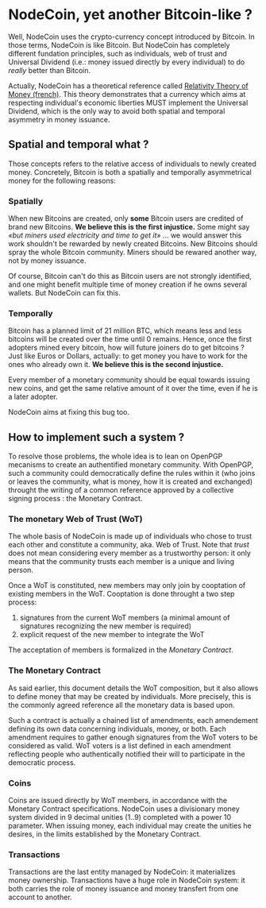 # NodeCoin, yet another Bitcoin-like ?

Well, NodeCoin uses the crypto-currency concept introduced by Bitcoin. In those terms, NodeCoin is like Bitcoin. But NodeCoin has completely different fundation principles, such as individuals, web of trust and Universal Dividend (i.e.: money issued directly by every individual) to do *really* better than Bitcoin.

Actually, NodeCoin has a theoretical reference called [Relativity Theory of Money (french)](http://wiki.creationmonetaire.info/). This theory demonstrates that a currency which aims at respecting individual's economic liberties MUST implement the Universal Dividend, which is the only way to avoid both spatial and temporal asymmetry in money issuance.

## Spatial and temporal what ?

Those concepts refers to the relative access of individuals to newly created money. Concretely, Bitcoin is both a spatially and temporally asymmetrical money for the following reasons:

### Spatially

When new Bitcoins are created, only **some** Bitcoin users are credited of brand new Bitcoins. **We believe this is the first injustice.** Some might say *«but miners used electricity and time to get it»* ... we would answer this work shouldn't be rewarded by newly created Bitcoins. New Bitcoins should spray the whole Bitcoin community. Miners should be rewared another way, not by money issuance.

Of course, Bitcoin can't do this as Bitcoin users are not strongly identified, and one might benefit multiple time of money creation if he owns several wallets. But NodeCoin can fix this.

### Temporally

Bitcoin has a planned limit of 21 million BTC, which means less and less bitcoins will be created over the time until 0 remains. Hence, once the first adopters mined every bitcoin, how will future joiners do to get bitcoins ? Just like Euros or Dollars, actually: to get money you have to work for the ones who already own it. **We believe this is the second injustice.**

Every member of a monetary community should be equal towards issuing new coins, and get the same relative amount of it over the time, even if he is a later adopter.

NodeCoin aims at fixing this bug too.

## How to implement such a system ?

To resolve those problems, the whole idea is to lean on OpenPGP mecanisms to create an authentified monetary community. With OpenPGP, such a community could democratically define the rules within it (who joins or leaves the community, what is money, how it is created and exchanged) throught the writing of a common reference approved by a collective signing process : the Monetary Contract.

### The monetary Web of Trust (WoT)

The whole basis of NodeCoin is made up of individuals who chose to trust each other and constitute a community, aka. Web of Trust. Note that *trust* does not mean considering every member as a trustworthy person: it only means that the community trusts each member is a unique and living person.

Once a WoT is constituted, new members may only join by cooptation of existing members in the WoT. Cooptation is done throught a two step process:

1. signatures from the current WoT members (a minimal amount of signatures recognizing the new member is required)
2. explicit request of the new member to integrate the WoT

The acceptation of members is formalized in the *Monetary Contract*.

### The Monetary Contract

As said earlier, this document details the WoT composition, but it also allows to define money that may be created by individuals. More precisely, this is the commonly agreed reference all the monetary data is based upon.

Such a contract is actually a chained list of amendments, each amendement defining its own data concerning individuals, money, or both. Each amendment requires to gather enough signatures from the WoT voters to be considered as valid. WoT voters is a list defined in each amendment reflecting people who authentically notified their will to participate in the democratic process.

### Coins

Coins are issued directly by WoT members, in accordance with the Monetary Contract specifications. NodeCoin uses a divisionary money system divided in 9 decimal unities (1..9) completed with a power 10 parameter. When issuing money, each individual may create the unities he desires, in the limits established by the Monetary Contract.

### Transactions

Transactions are the last entity managed by NodeCoin: it materializes money ownership. Transactions have a huge role in NodeCoin system: it both carries the role of money issuance and money transfert from one account to another.